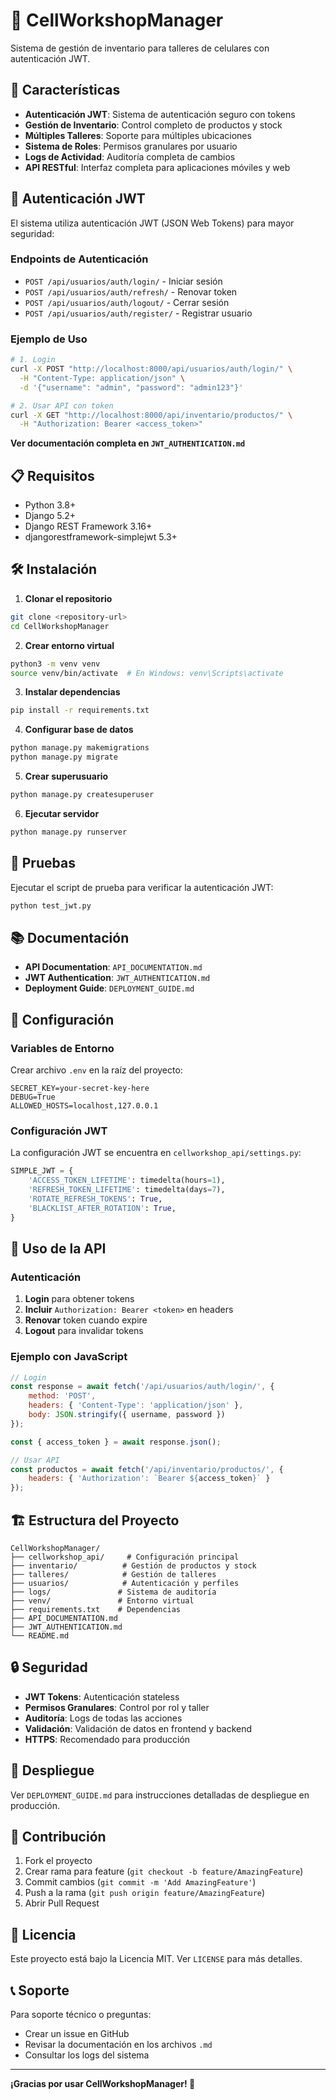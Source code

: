 # 🔧 CellWorkshopManager

Sistema de gestión de inventario para talleres de celulares con autenticación JWT.

## 🚀 Características

- **Autenticación JWT**: Sistema de autenticación seguro con tokens
- **Gestión de Inventario**: Control completo de productos y stock
- **Múltiples Talleres**: Soporte para múltiples ubicaciones
- **Sistema de Roles**: Permisos granulares por usuario
- **Logs de Actividad**: Auditoría completa de cambios
- **API RESTful**: Interfaz completa para aplicaciones móviles y web

## 🔐 Autenticación JWT

El sistema utiliza autenticación JWT (JSON Web Tokens) para mayor seguridad:

### Endpoints de Autenticación

- `POST /api/usuarios/auth/login/` - Iniciar sesión
- `POST /api/usuarios/auth/refresh/` - Renovar token
- `POST /api/usuarios/auth/logout/` - Cerrar sesión
- `POST /api/usuarios/auth/register/` - Registrar usuario

### Ejemplo de Uso

```bash
# 1. Login
curl -X POST "http://localhost:8000/api/usuarios/auth/login/" \
  -H "Content-Type: application/json" \
  -d '{"username": "admin", "password": "admin123"}'

# 2. Usar API con token
curl -X GET "http://localhost:8000/api/inventario/productos/" \
  -H "Authorization: Bearer <access_token>"
```

**Ver documentación completa en `JWT_AUTHENTICATION.md`**

## 📋 Requisitos

- Python 3.8+
- Django 5.2+
- Django REST Framework 3.16+
- djangorestframework-simplejwt 5.3+

## 🛠️ Instalación

1. **Clonar el repositorio**
```bash
git clone <repository-url>
cd CellWorkshopManager
```

2. **Crear entorno virtual**
```bash
python3 -m venv venv
source venv/bin/activate  # En Windows: venv\Scripts\activate
```

3. **Instalar dependencias**
```bash
pip install -r requirements.txt
```

4. **Configurar base de datos**
```bash
python manage.py makemigrations
python manage.py migrate
```

5. **Crear superusuario**
```bash
python manage.py createsuperuser
```

6. **Ejecutar servidor**
```bash
python manage.py runserver
```

## 🧪 Pruebas

Ejecutar el script de prueba para verificar la autenticación JWT:

```bash
python test_jwt.py
```

## 📚 Documentación

- **API Documentation**: `API_DOCUMENTATION.md`
- **JWT Authentication**: `JWT_AUTHENTICATION.md`
- **Deployment Guide**: `DEPLOYMENT_GUIDE.md`

## 🔧 Configuración

### Variables de Entorno

Crear archivo `.env` en la raíz del proyecto:

```env
SECRET_KEY=your-secret-key-here
DEBUG=True
ALLOWED_HOSTS=localhost,127.0.0.1
```

### Configuración JWT

La configuración JWT se encuentra en `cellworkshop_api/settings.py`:

```python
SIMPLE_JWT = {
    'ACCESS_TOKEN_LIFETIME': timedelta(hours=1),
    'REFRESH_TOKEN_LIFETIME': timedelta(days=7),
    'ROTATE_REFRESH_TOKENS': True,
    'BLACKLIST_AFTER_ROTATION': True,
}
```

## 📱 Uso de la API

### Autenticación

1. **Login** para obtener tokens
2. **Incluir** `Authorization: Bearer <token>` en headers
3. **Renovar** token cuando expire
4. **Logout** para invalidar tokens

### Ejemplo con JavaScript

```javascript
// Login
const response = await fetch('/api/usuarios/auth/login/', {
    method: 'POST',
    headers: { 'Content-Type': 'application/json' },
    body: JSON.stringify({ username, password })
});

const { access_token } = await response.json();

// Usar API
const productos = await fetch('/api/inventario/productos/', {
    headers: { 'Authorization': `Bearer ${access_token}` }
});
```

## 🏗️ Estructura del Proyecto

```
CellWorkshopManager/
├── cellworkshop_api/     # Configuración principal
├── inventario/          # Gestión de productos y stock
├── talleres/            # Gestión de talleres
├── usuarios/            # Autenticación y perfiles
├── logs/               # Sistema de auditoría
├── venv/               # Entorno virtual
├── requirements.txt    # Dependencias
├── API_DOCUMENTATION.md
├── JWT_AUTHENTICATION.md
└── README.md
```

## 🔒 Seguridad

- **JWT Tokens**: Autenticación stateless
- **Permisos Granulares**: Control por rol y taller
- **Auditoría**: Logs de todas las acciones
- **Validación**: Validación de datos en frontend y backend
- **HTTPS**: Recomendado para producción

## 🚀 Despliegue

Ver `DEPLOYMENT_GUIDE.md` para instrucciones detalladas de despliegue en producción.

## 🤝 Contribución

1. Fork el proyecto
2. Crear rama para feature (`git checkout -b feature/AmazingFeature`)
3. Commit cambios (`git commit -m 'Add AmazingFeature'`)
4. Push a la rama (`git push origin feature/AmazingFeature`)
5. Abrir Pull Request

## 📄 Licencia

Este proyecto está bajo la Licencia MIT. Ver `LICENSE` para más detalles.

## 📞 Soporte

Para soporte técnico o preguntas:
- Crear un issue en GitHub
- Revisar la documentación en los archivos `.md`
- Consultar los logs del sistema

---

**¡Gracias por usar CellWorkshopManager! 🎉**
